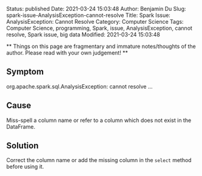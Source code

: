 Status: published
Date: 2021-03-24 15:03:48
Author: Benjamin Du
Slug: spark-issue-AnalysisException-cannot-resolve
Title: Spark Issue: AnalysisException: Cannot Resolve
Category: Computer Science
Tags: Computer Science, programming, Spark, issue, AnalysisException, cannot resolve, Spark issue, big data
Modified: 2021-03-24 15:03:48

**
Things on this page are fragmentary and immature notes/thoughts of the author.
Please read with your own judgement!
**


## Symptom

org.apache.spark.sql.AnalysisException: cannot resolve ...

## Cause

Miss-spell a column name or refer to a column which does not exist in the DataFrame.

## Solution

Correct the column name or add the missing column in the `select` method before using it.
